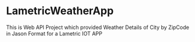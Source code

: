# LametricWeatherApp
This is Web API Project which provided Weather Details of City by ZipCode in Jason Format for a Lametric IOT APP
